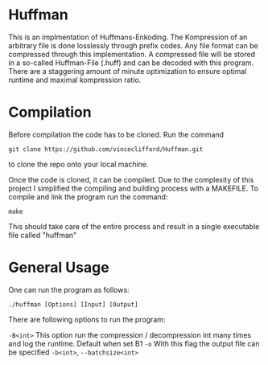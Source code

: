 # Huffman

This is an implmentation of Huffmans-Enkoding. The Kompression of an arbitrary file is done losslessly through prefix codes. Any file format can be compressed through this implementation. A compressed file will be stored in a so-called Huffman-File (.huff) and can be decoded with this program. There are a staggering amount of minute optimization to ensure optimal runtime and maximal kompression ratio. 

# Compilation

Before compilation the code has to be cloned. Run the command 
````
git clone https://github.com/vinceclifford/Huffman.git
````
to clone the repo onto your local machine. 

Once the code is cloned, it can be compiled. Due to the complexity of this project I simplified the compiling and building process with a MAKEFILE. To compile and link the program run the command: 

````
make 
````
This should take care of the entire process and result in a single executable file called "huffman"

# General Usage

One can run the program as follows:
````
./huffman [Options] [Input] [Output]
````
There are following options to run the program: 

``-B<int>`` This option run the compression / decompression int many times and log the runtime. Default when set B1
`-o` With this flag the output file can be specified
`-b<int>`, `--batchsize<int>` 


